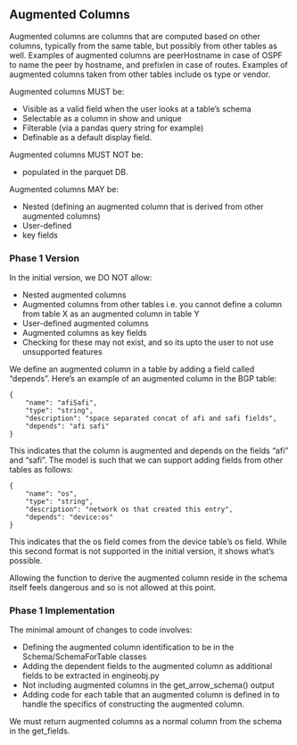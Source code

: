 ## Augmented Columns

Augmented columns are columns that are computed based on other columns, typically from the same table, but possibly from other tables as well. Examples of augmented columns are peerHostname in case of OSPF to name the peer by hostname, and prefixlen in case of routes. Examples of augmented columns taken from other tables include os type or vendor. 

Augmented columns MUST be:

* Visible as a valid field when the user looks at a table’s schema
* Selectable as a column in show and unique
* Filterable (via a pandas query string for example)
* Definable as a default display field.

Augmented columns MUST NOT be:

* populated in the parquet DB. 

Augmented columns MAY be:

* Nested (defining an augmented column that is derived from other augmented columns)
* User-defined
* key fields
	
### Phase 1 Version

In the initial version, we DO NOT allow:

* Nested augmented columns
* Augmented columns from other tables i.e. you cannot define a column from table X as an augmented column in table Y
* User-defined augmented columns
* Augmented columns as key fields
* Checking for these may not exist, and so its upto the user to not use unsupported features

We define an augmented column in a table by adding a field called “depends”. Here’s an example of an augmented column in the BGP table:

```
{
    "name": "afiSafi",
    "type": "string",
    "description": "space separated concat of afi and safi fields",
    "depends": "afi safi"
}
```

This indicates that the column is augmented and depends on the fields “afi” and “safi”. The model is such that we can support adding fields from other tables as follows:

```
{
    "name": "os",
    "type": "string",
    "description": "network os that created this entry",
    "depends": "device:os"
}
```

This indicates that the os field comes from the device table’s os field. While this second format is not supported in the initial version, it shows what’s possible.

Allowing the function to derive the augmented column reside in the schema itself feels dangerous and so is not allowed at this point.

### Phase 1 Implementation

The minimal amount of changes to code involves:

* Defining the augmented column identification to be in the Schema/SchemaForTable classes
* Adding the dependent fields to the augmented column as additional fields to be extracted in engineobj.py
* Not including augmented columns in the get_arrow_schema() output
* Adding code for each table that an augmented column is defined in to handle the specifics of constructing the augmented column.

We must return augmented columns as a normal column from the schema in the get_fields.

